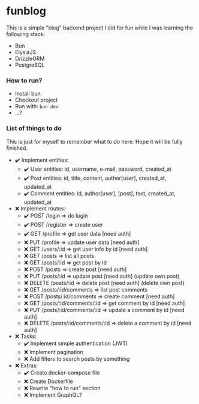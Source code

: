 # funblog

This is a simple "blog" backend project I did for fun while I was learning the following stack:

- Bun
- ElysiaJS
- DrizzleORM
- PostgreSQL

### How to run?

- Install bun
- Checkout project
- Run with: ```bun dev```
- ...?


### List of things to do

This is just for myself to remember what to do here. Hope it will be fully finished.

- ✔️ Implement entities:
    - ✔️ User entities: id, username, e-mail, password, created_at
    - ✔️ Post entities: id, title, content, author[user], created_at, updated_at
    - ✔️ Comment entities: id, author[user], [post], text, created_at, updated_at
- ❌ Implement routes:
    - ✔️ POST /login => do login
    - ✔️ POST /register => create user
    - ✔️ GET /profile => get user data [need auth]
    - ❌ PUT /profile => update user data [need auth]
    - ❌ GET /users/:id => get user info by id [need auth]
    - ❌ GET /posts => list all posts
    - ❌ GET /posts/:id => get post by id
    - ❌ POST /posts => create post [need auth]
    - ❌ PUT /posts/:id => update post [need auth] (update own post)
    - ❌ DELETE /posts/:id => delete post [need auth] (delete own post)
    - ❌ GET /posts/:id/comments => list post comments
    - ❌ POST /posts/:id/comments => create comment [need auth]
    - ❌ GET /posts/:id/comments/:id => get comment by id [need auth]
    - ❌ PUT /posts/:id/comments/:id => update a comment by id [need auth]
    - ❌ DELETE /posts/:id/comments/:id => delete a comment by id [need auth]
- ❌ Tasks:
    - ✔️ Implement simple authentication (JWT)
    - ❌ Implement pagination
    - ❌ Add filters to search posts by something
- ❌ Extras:
    - ✔️ Create docker-compose file
    - ❌ Create Dockerfile
    - ❌ Rewrite "how to run" section
    - ❌ Implement GraphQL?
